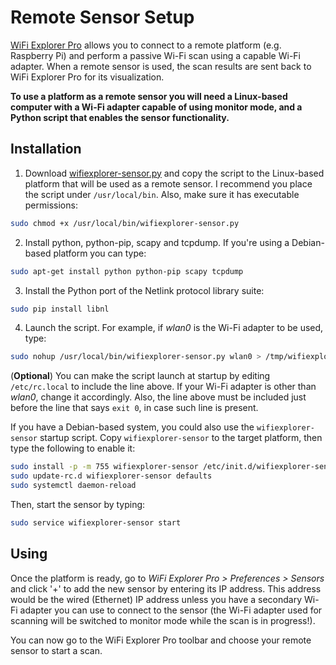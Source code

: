 # Remote Sensor Setup

[WiFi Explorer Pro](https://www.adriangranados.com/apps/wifi-explorer) allows you to connect to a remote platform (e.g. Raspberry Pi) and perform a passive Wi-Fi scan using a capable Wi-Fi adapter. When a remote sensor is used, the scan results are sent back to WiFi Explorer Pro for its visualization.

**To use a platform as a remote sensor you will need a Linux-based computer with a Wi-Fi adapter capable of using monitor mode, and a Python script that enables the sensor functionality.**

## Installation

1. Download [wifiexplorer-sensor.py](../master/wifiexplorer-sensor.py) and copy the script to the Linux-based platform that will be used as a remote sensor. I recommend you place the script under ```/usr/local/bin```. Also, make sure it has executable permissions: 

```bash
sudo chmod +x /usr/local/bin/wifiexplorer-sensor.py
```

2. Install python, python-pip, scapy and tcpdump. If you're using a Debian-based platform you can type: 

```bash
sudo apt-get install python python-pip scapy tcpdump
```

3. Install the Python port of the Netlink protocol library suite:

```bash
sudo pip install libnl
```

4. Launch the script. For example, if _wlan0_ is the Wi-Fi adapter to be used, type: 

```bash
sudo nohup /usr/local/bin/wifiexplorer-sensor.py wlan0 > /tmp/wifiexplorer-sensor.log 2>&1 &
```

(**Optional**) You can make the script launch at startup by editing ```/etc/rc.local``` to include the line above. If your Wi-Fi adapter is other than _wlan0_, change it accordingly. Also, the line above must be included just before the line that says ```exit 0```, in case such line is present.

If you have a Debian-based system, you could also use the ```wifiexplorer-sensor``` startup script. Copy ```wifiexplorer-sensor``` to the target platform, then type the following to enable it:
  
```bash
sudo install -p -m 755 wifiexplorer-sensor /etc/init.d/wifiexplorer-sensor
sudo update-rc.d wifiexplorer-sensor defaults
sudo systemctl daemon-reload
```
  
Then, start the sensor by typing:
  
```bash
sudo service wifiexplorer-sensor start
```

## Using

Once the platform is ready, go to _WiFi Explorer Pro > Preferences > Sensors_ and click '+' to add the new sensor by entering its IP address. This address would be the wired (Ethernet) IP address unless you have a secondary Wi-Fi adapter you can use to connect to the sensor (the Wi-Fi adapter used for scanning will be switched to monitor mode while the scan is in progress!).

You can now go to the WiFi Explorer Pro toolbar and choose your remote sensor to start a scan.

